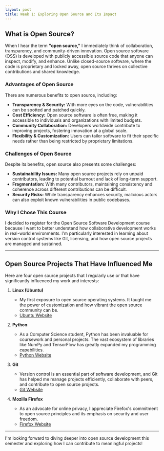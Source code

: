 ```yaml
---
layout: post
title: Week 1: Exploring Open Source and Its Impact
---
```


## What is Open Source?

When I hear the term **"open source,"** I immediately think of collaboration, transparency, and community-driven innovation. Open source software (OSS) is developed with publicly accessible source code that anyone can inspect, modify, and enhance. Unlike closed-source software, where the code is proprietary and locked away, open source thrives on collective contributions and shared knowledge.

### Advantages of Open Source

There are numerous benefits to open source, including:

- **Transparency & Security:** With more eyes on the code, vulnerabilities can be spotted and patched quickly.
- **Cost Efficiency:** Open source software is often free, making it accessible to individuals and organizations with limited budgets.
- **Community Collaboration:** Developers worldwide contribute to improving projects, fostering innovation at a global scale.
- **Flexibility & Customization:** Users can tailor software to fit their specific needs rather than being restricted by proprietary limitations.

### Challenges of Open Source

Despite its benefits, open source also presents some challenges:

- **Sustainability Issues:** Many open source projects rely on unpaid contributors, leading to potential burnout and lack of long-term support.
- **Fragmentation:** With many contributors, maintaining consistency and coherence across different contributions can be difficult.
- **Security Risks:** While transparency enhances security, malicious actors can also exploit known vulnerabilities in public codebases.

### Why I Chose This Course

I decided to register for the Open Source Software Development course because I want to better understand how collaborative development works in real-world environments. I'm particularly interested in learning about version control systems like Git, licensing, and how open source projects are managed and sustained.

---

## Open Source Projects That Have Influenced Me

Here are four open source projects that I regularly use or that have significantly influenced my work and interests:

1. **Linux (Ubuntu)**  
   - My first exposure to open source operating systems. It taught me the power of customization and how vibrant the open source community can be.  
   - [Ubuntu Website](https://ubuntu.com/)

2. **Python**  
   - As a Computer Science student, Python has been invaluable for coursework and personal projects. The vast ecosystem of libraries like NumPy and TensorFlow has greatly expanded my programming capabilities.  
   - [Python Website](https://www.python.org/)

3. **Git**  
   - Version control is an essential part of software development, and Git has helped me manage projects efficiently, collaborate with peers, and contribute to open source projects.  
   - [Git Website](https://git-scm.com/)

4. **Mozilla Firefox**  
   - As an advocate for online privacy, I appreciate Firefox's commitment to open source principles and its emphasis on security and user freedom.  
   - [Firefox Website](https://www.mozilla.org/firefox/)

---

I'm looking forward to diving deeper into open source development this semester and exploring how I can contribute to meaningful projects!

